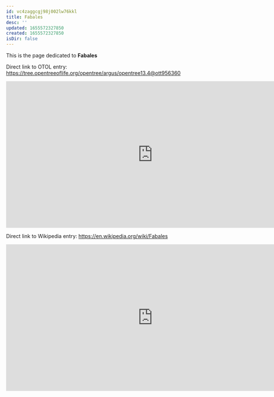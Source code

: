 ```yaml
---
id: vc4zaggcgj98j002lw76kkl
title: Fabales
desc: ''
updated: 1655572327850
created: 1655572327850
isDir: false
---
```

This is the page dedicated to **Fabales**


Direct link to OTOL entry: https://tree.opentreeoflife.org/opentree/argus/opentree13.4@ott956360



<html>
    <body>
    <iframe src="https://tree.opentreeoflife.org/opentree/argus/opentree13.4@ott956360"
    width="800" height="400" frameborder="0" allowfullscreen> </iframe>
    </body>
</html>
    


Direct link to Wikipedia entry: https://en.wikipedia.org/wiki/Fabales



<html>
    <body>
    <iframe src="https://en.wikipedia.org/wiki/Fabales"
    width="800" height="400" frameborder="0" allowfullscreen> </iframe>
    </body>
</html>
    
